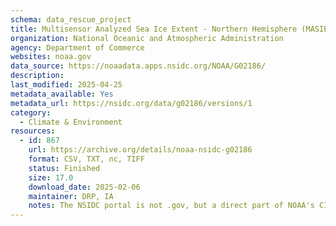 ```yaml
---
schema: data_rescue_project 
title: Multisensor Analyzed Sea Ice Extent - Northern Hemisphere (MASIE-NH)
organization: National Oceanic and Atmospheric Administration
agency: Department of Commerce
websites: noaa.gov
data_source: https://noaadata.apps.nsidc.org/NOAA/G02186/
description: 
last_modified: 2025-04-25
metadata_available: Yes
metadata_url: https://nsidc.org/data/g02186/versions/1
category:
  - Climate & Environment 
resources:
  - id: 867
    url: https://archive.org/details/noaa-nsidc-g02186
    format: CSV, TXT, nc, TIFF
    status: Finished
    size: 17.0
    download_date: 2025-02-06
    maintainer: DRP, IA
    notes: The NSIDC portal is not .gov, but a direct part of NOAA's CIRES program/crucial gov-funded repo of cryosphere research
---
```

